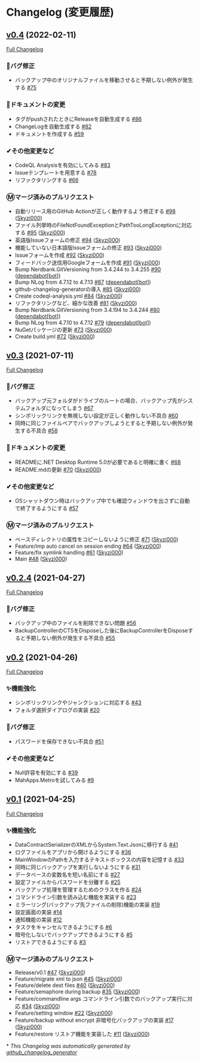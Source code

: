 # Changelog (変更履歴)

## [v0.4](https://github.com/Skyzi000/SkyziBackup/tree/v0.4) (2022-02-11)

[Full Changelog](https://github.com/Skyzi000/SkyziBackup/compare/v0.3...v0.4)

### 🐞バグ修正

- バックアップ中のオリジナルファイルを移動させると予期しない例外が発生する [\#75](https://github.com/Skyzi000/SkyziBackup/issues/75)

### 📝ドキュメントの変更

- タグがpushされたときにReleaseを自動生成する [\#86](https://github.com/Skyzi000/SkyziBackup/issues/86)
- ChangeLogを自動生成する [\#82](https://github.com/Skyzi000/SkyziBackup/issues/82)
- ドキュメントを作成する [\#59](https://github.com/Skyzi000/SkyziBackup/issues/59)

### ✔その他変更など

- CodeQL Analysisを有効にしてみる [\#83](https://github.com/Skyzi000/SkyziBackup/issues/83)
- Issueテンプレートを用意する [\#78](https://github.com/Skyzi000/SkyziBackup/issues/78)
- リファクタリングする [\#66](https://github.com/Skyzi000/SkyziBackup/issues/66)

### Ⓜマージ済みのプルリクエスト

- 自動リリース用のGitHub Actionが正しく動作するよう修正する [\#98](https://github.com/Skyzi000/SkyziBackup/pull/98) ([Skyzi000](https://github.com/Skyzi000))
- ファイル列挙時のFileNotFoundExceptionとPathTooLongExceptionに対応する [\#95](https://github.com/Skyzi000/SkyziBackup/pull/95) ([Skyzi000](https://github.com/Skyzi000))
- 英語版Issueフォームの修正 [\#94](https://github.com/Skyzi000/SkyziBackup/pull/94) ([Skyzi000](https://github.com/Skyzi000))
- 機能していない日本語版Issueフォームの修正 [\#93](https://github.com/Skyzi000/SkyziBackup/pull/93) ([Skyzi000](https://github.com/Skyzi000))
- Issueフォームを作成 [\#92](https://github.com/Skyzi000/SkyziBackup/pull/92) ([Skyzi000](https://github.com/Skyzi000))
- フィードバック送信用Googleフォームを作成 [\#91](https://github.com/Skyzi000/SkyziBackup/pull/91) ([Skyzi000](https://github.com/Skyzi000))
- Bump Nerdbank.GitVersioning from 3.4.244 to 3.4.255 [\#90](https://github.com/Skyzi000/SkyziBackup/pull/90) ([dependabot[bot]](https://github.com/apps/dependabot))
- Bump NLog from 4.7.12 to 4.7.13 [\#87](https://github.com/Skyzi000/SkyziBackup/pull/87) ([dependabot[bot]](https://github.com/apps/dependabot))
- github-changelog-generatorの導入 [\#85](https://github.com/Skyzi000/SkyziBackup/pull/85) ([Skyzi000](https://github.com/Skyzi000))
- Create codeql-analysis.yml [\#84](https://github.com/Skyzi000/SkyziBackup/pull/84) ([Skyzi000](https://github.com/Skyzi000))
- リファクタリングなど、細かな改善 [\#81](https://github.com/Skyzi000/SkyziBackup/pull/81) ([Skyzi000](https://github.com/Skyzi000))
- Bump Nerdbank.GitVersioning from 3.4.194 to 3.4.244 [\#80](https://github.com/Skyzi000/SkyziBackup/pull/80) ([dependabot[bot]](https://github.com/apps/dependabot))
- Bump NLog from 4.7.10 to 4.7.12 [\#79](https://github.com/Skyzi000/SkyziBackup/pull/79) ([dependabot[bot]](https://github.com/apps/dependabot))
- NuGetパッケージの更新 [\#73](https://github.com/Skyzi000/SkyziBackup/pull/73) ([Skyzi000](https://github.com/Skyzi000))
- Create build.yml [\#72](https://github.com/Skyzi000/SkyziBackup/pull/72) ([Skyzi000](https://github.com/Skyzi000))

## [v0.3](https://github.com/Skyzi000/SkyziBackup/tree/v0.3) (2021-07-11)

[Full Changelog](https://github.com/Skyzi000/SkyziBackup/compare/v0.2.4...v0.3)

### 🐞バグ修正

- バックアップ元フォルダがドライブのルートの場合、バックアップ先がシステムフォルダになってしまう [\#67](https://github.com/Skyzi000/SkyziBackup/issues/67)
- シンボリックリンクを無視しない設定が正しく動作しない不具合 [\#60](https://github.com/Skyzi000/SkyziBackup/issues/60)
- 同時に同じファイルペアでバックアップしようとすると予期しない例外が発生する不具合 [\#58](https://github.com/Skyzi000/SkyziBackup/issues/58)

### 📝ドキュメントの変更

- READMEに.NET Desktop Runtime 5.0が必要であると明確に書く [\#68](https://github.com/Skyzi000/SkyziBackup/issues/68)
- README.mdの更新 [\#70](https://github.com/Skyzi000/SkyziBackup/pull/70) ([Skyzi000](https://github.com/Skyzi000))

### ✔その他変更など

- OSシャットダウン時はバックアップ中でも確認ウィンドウを出さずに自動で終了するようにする [\#57](https://github.com/Skyzi000/SkyziBackup/issues/57)

### Ⓜマージ済みのプルリクエスト

- ベースディレクトリの属性をコピーしないように修正 [\#71](https://github.com/Skyzi000/SkyziBackup/pull/71) ([Skyzi000](https://github.com/Skyzi000))
- Feature/imp auto cancel on session ending [\#64](https://github.com/Skyzi000/SkyziBackup/pull/64) ([Skyzi000](https://github.com/Skyzi000))
- Feature/fix symlink handling [\#61](https://github.com/Skyzi000/SkyziBackup/pull/61) ([Skyzi000](https://github.com/Skyzi000))
- Main [\#48](https://github.com/Skyzi000/SkyziBackup/pull/48) ([Skyzi000](https://github.com/Skyzi000))

## [v0.2.4](https://github.com/Skyzi000/SkyziBackup/tree/v0.2.4) (2021-04-27)

[Full Changelog](https://github.com/Skyzi000/SkyziBackup/compare/v0.2...v0.2.4)

### 🐞バグ修正

- バックアップ中のファイルを削除できない問題 [\#56](https://github.com/Skyzi000/SkyziBackup/issues/56)
- BackupControllerのCTSをDisposeした後にBackupControllerをDisposeすると予期しない例外が発生する不具合 [\#55](https://github.com/Skyzi000/SkyziBackup/issues/55)

## [v0.2](https://github.com/Skyzi000/SkyziBackup/tree/v0.2) (2021-04-26)

[Full Changelog](https://github.com/Skyzi000/SkyziBackup/compare/v0.1...v0.2)

### ✨機能強化

- シンボリックリンクやジャンクションに対応する [\#43](https://github.com/Skyzi000/SkyziBackup/issues/43)
- フォルダ選択ダイアログの実装 [\#20](https://github.com/Skyzi000/SkyziBackup/issues/20)

### 🐞バグ修正

- パスワードを保存できない不具合 [\#51](https://github.com/Skyzi000/SkyziBackup/issues/51)

### ✔その他変更など

- Null許容を有効にする [\#39](https://github.com/Skyzi000/SkyziBackup/issues/39)
- MahApps.Metroを試してみる [\#9](https://github.com/Skyzi000/SkyziBackup/issues/9)

## [v0.1](https://github.com/Skyzi000/SkyziBackup/tree/v0.1) (2021-04-25)

[Full Changelog](https://github.com/Skyzi000/SkyziBackup/compare/4963ff1f3baa8bc80dee5502b410e35f92b4f541...v0.1)

### ✨機能強化

- DataContractSerializerのXMLからSystem.Text.Jsonに移行する [\#41](https://github.com/Skyzi000/SkyziBackup/issues/41)
- ログファイルをアプリから開けるようにする [\#36](https://github.com/Skyzi000/SkyziBackup/issues/36)
- MainWindowのPathを入力するテキストボックスの内容を記憶する [\#33](https://github.com/Skyzi000/SkyziBackup/issues/33)
- 同時に同じバックアップを実行しないようにする [\#31](https://github.com/Skyzi000/SkyziBackup/issues/31)
- データベースの変数名を短い名前にする [\#27](https://github.com/Skyzi000/SkyziBackup/issues/27)
- 設定ファイルからパスワードを分離する [\#25](https://github.com/Skyzi000/SkyziBackup/issues/25)
- バックアップ処理を管理するためのクラスを作る [\#24](https://github.com/Skyzi000/SkyziBackup/issues/24)
- コマンドライン引数を読み込む機能を実装する [\#23](https://github.com/Skyzi000/SkyziBackup/issues/23)
- ミラーリング\(バックアップ先ファイルの削除\)機能の実装 [\#19](https://github.com/Skyzi000/SkyziBackup/issues/19)
- 設定画面の実装 [\#14](https://github.com/Skyzi000/SkyziBackup/issues/14)
- 通知機能の実装 [\#12](https://github.com/Skyzi000/SkyziBackup/issues/12)
- タスクをキャンセルできるようにする [\#6](https://github.com/Skyzi000/SkyziBackup/issues/6)
- 暗号化しないでバックアップできるようにする [\#5](https://github.com/Skyzi000/SkyziBackup/issues/5)
- リストアできるようにする [\#3](https://github.com/Skyzi000/SkyziBackup/issues/3)

### Ⓜマージ済みのプルリクエスト

- Release/v0.1 [\#47](https://github.com/Skyzi000/SkyziBackup/pull/47) ([Skyzi000](https://github.com/Skyzi000))
- Feature/migrate xml to json [\#45](https://github.com/Skyzi000/SkyziBackup/pull/45) ([Skyzi000](https://github.com/Skyzi000))
- Feature/delete dest files [\#40](https://github.com/Skyzi000/SkyziBackup/pull/40) ([Skyzi000](https://github.com/Skyzi000))
- Feature/semaphore during backup [\#35](https://github.com/Skyzi000/SkyziBackup/pull/35) ([Skyzi000](https://github.com/Skyzi000))
- Feature/commandline args コマンドライン引数でのバックアップ実行に対応 [\#34](https://github.com/Skyzi000/SkyziBackup/pull/34) ([Skyzi000](https://github.com/Skyzi000))
- Feature/setting window [\#22](https://github.com/Skyzi000/SkyziBackup/pull/22) ([Skyzi000](https://github.com/Skyzi000))
- Feature/backup without encrypt 非暗号化バックアップの実装 [\#17](https://github.com/Skyzi000/SkyziBackup/pull/17) ([Skyzi000](https://github.com/Skyzi000))
- Feature/restore リストア機能を実装した [\#11](https://github.com/Skyzi000/SkyziBackup/pull/11) ([Skyzi000](https://github.com/Skyzi000))



\* *This Changelog was automatically generated by [github_changelog_generator](https://github.com/github-changelog-generator/github-changelog-generator)*

